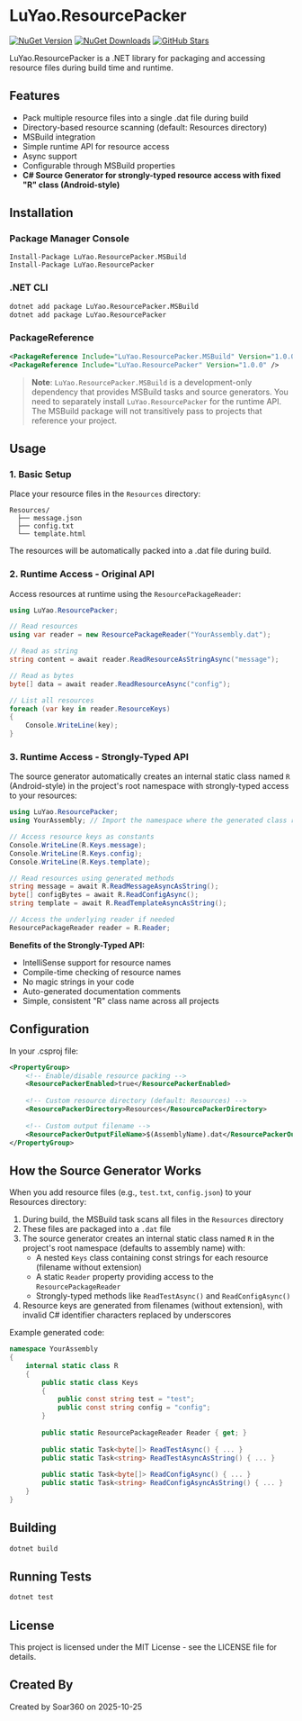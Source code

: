 # LuYao.ResourcePacker

[![NuGet Version](https://img.shields.io/nuget/v/LuYao.ResourcePacker)](https://www.nuget.org/packages/LuYao.ResourcePacker/)
[![NuGet Downloads](https://img.shields.io/nuget/dt/LuYao.ResourcePacker)](https://www.nuget.org/packages/LuYao.ResourcePacker/)
[![GitHub Stars](https://img.shields.io/github/stars/coderbusy/luyao-resource-packer?style=social)](https://github.com/coderbusy/luyao-resource-packer/stargazers)

LuYao.ResourcePacker is a .NET library for packaging and accessing resource files during build time and runtime.

## Features

- Pack multiple resource files into a single .dat file during build
- Directory-based resource scanning (default: Resources directory)
- MSBuild integration
- Simple runtime API for resource access
- Async support
- Configurable through MSBuild properties
- **C# Source Generator for strongly-typed resource access with fixed "R" class (Android-style)**

## Installation

### Package Manager Console
```
Install-Package LuYao.ResourcePacker.MSBuild
Install-Package LuYao.ResourcePacker
```

### .NET CLI
```bash
dotnet add package LuYao.ResourcePacker.MSBuild
dotnet add package LuYao.ResourcePacker
```

### PackageReference
```xml
<PackageReference Include="LuYao.ResourcePacker.MSBuild" Version="1.0.0" />
<PackageReference Include="LuYao.ResourcePacker" Version="1.0.0" />
```

> **Note**: `LuYao.ResourcePacker.MSBuild` is a development-only dependency that provides MSBuild tasks and source generators. You need to separately install `LuYao.ResourcePacker` for the runtime API. The MSBuild package will not transitively pass to projects that reference your project.

## Usage

### 1. Basic Setup

Place your resource files in the `Resources` directory:
```
Resources/
  ├── message.json
  ├── config.txt
  └── template.html
```

The resources will be automatically packed into a .dat file during build.

### 2. Runtime Access - Original API

Access resources at runtime using the `ResourcePackageReader`:

```csharp
using LuYao.ResourcePacker;

// Read resources
using var reader = new ResourcePackageReader("YourAssembly.dat");

// Read as string
string content = await reader.ReadResourceAsStringAsync("message");

// Read as bytes
byte[] data = await reader.ReadResourceAsync("config");

// List all resources
foreach (var key in reader.ResourceKeys)
{
    Console.WriteLine(key);
}
```

### 3. Runtime Access - Strongly-Typed API

The source generator automatically creates an internal static class named `R` (Android-style) in the project's root namespace with strongly-typed access to your resources:

```csharp
using LuYao.ResourcePacker;
using YourAssembly; // Import the namespace where the generated class resides

// Access resource keys as constants
Console.WriteLine(R.Keys.message);
Console.WriteLine(R.Keys.config);
Console.WriteLine(R.Keys.template);

// Read resources using generated methods
string message = await R.ReadMessageAsyncAsString();
byte[] configBytes = await R.ReadConfigAsync();
string template = await R.ReadTemplateAsyncAsString();

// Access the underlying reader if needed
ResourcePackageReader reader = R.Reader;
```

**Benefits of the Strongly-Typed API:**
- IntelliSense support for resource names
- Compile-time checking of resource names
- No magic strings in your code
- Auto-generated documentation comments
- Simple, consistent "R" class name across all projects

## Configuration

In your .csproj file:

```xml
<PropertyGroup>
    <!-- Enable/disable resource packing -->
    <ResourcePackerEnabled>true</ResourcePackerEnabled>
    
    <!-- Custom resource directory (default: Resources) -->
    <ResourcePackerDirectory>Resources</ResourcePackerDirectory>
    
    <!-- Custom output filename -->
    <ResourcePackerOutputFileName>$(AssemblyName).dat</ResourcePackerOutputFileName>
</PropertyGroup>
```

## How the Source Generator Works

When you add resource files (e.g., `test.txt`, `config.json`) to your Resources directory:

1. During build, the MSBuild task scans all files in the `Resources` directory
2. These files are packaged into a `.dat` file
3. The source generator creates an internal static class named `R` in the project's root namespace (defaults to assembly name) with:
   - A nested `Keys` class containing const strings for each resource (filename without extension)
   - A static `Reader` property providing access to the `ResourcePackageReader`
   - Strongly-typed methods like `ReadTestAsync()` and `ReadConfigAsync()`
4. Resource keys are generated from filenames (without extension), with invalid C# identifier characters replaced by underscores

Example generated code:
```csharp
namespace YourAssembly
{
    internal static class R
    {
        public static class Keys
        {
            public const string test = "test";
            public const string config = "config";
        }
        
        public static ResourcePackageReader Reader { get; }
        
        public static Task<byte[]> ReadTestAsync() { ... }
        public static Task<string> ReadTestAsyncAsString() { ... }
        
        public static Task<byte[]> ReadConfigAsync() { ... }
        public static Task<string> ReadConfigAsyncAsString() { ... }
    }
}
```

## Building

```bash
dotnet build
```

## Running Tests

```bash
dotnet test
```

## License

This project is licensed under the MIT License - see the LICENSE file for details.

## Created By

Created by Soar360 on 2025-10-25
